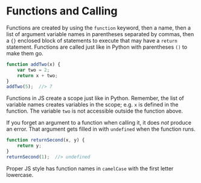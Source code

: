 # Functions and Calling
Functions are created by using the `function` keyword, then a name, then a list of argument variable names in parentheses separated by commas, then a `{}` enclosed block of statements to execute that may have a `return` statement.
Functions are called just like in Python with parentheses `()` to make them go.
```js
function addTwo(x) {
    var two = 2;
    return x + two;
}
addTwo(5);  //> 7
```

Functions in JS create a scope just like in Python.
Remember, the list of variable names creates variables in the scope; e.g. `x` is defined in the function.
The variable `two` is not accessible outside the function above.

If you forget an argument to a function when calling it, it does _not_ produce an error.
That argument gets filled in with `undefined` when the function runs.
```js
function returnSecond(x, y) {
    return y;
}
returnSecond(1);  //> undefined
```

Proper JS style has function names in `camelCase` with the first letter lowercase.
